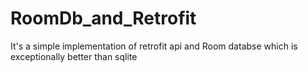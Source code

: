 # RoomDb_and_Retrofit
It's a simple implementation of retrofit api and Room databse which is exceptionally better than sqlite
